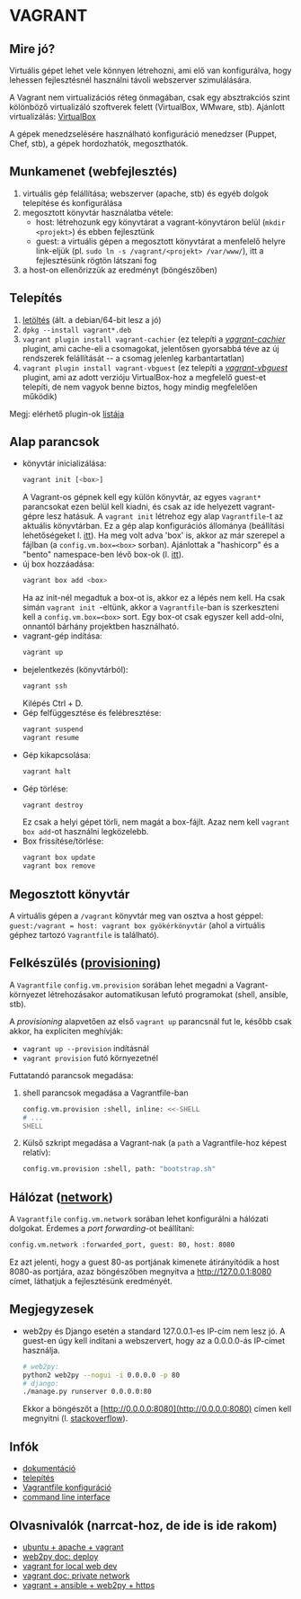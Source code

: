 # VAGRANT


## Mire jó?

Virtuális gépet lehet vele könnyen létrehozni, ami elő van konfigurálva,
hogy lehessen fejlesztésnél használni távoli webszerver szimulálására.

A Vagrant nem virtualizációs réteg önmagában, csak egy absztrakciós szint
kölönböző virtualizáló szoftverek felett (VirtualBox, WMware, stb).
Ajánlott virtualizálás: [VirtualBox](https://www.virtualbox.org/)

A gépek menedzselésére használható konfiguráció menedzser (Puppet, Chef, stb),
a gépek hordozhatók, megoszthatók.


## Munkamenet (webfejlesztés)
1. virtuális gép felállítása;
    webszerver (apache, stb) és egyéb dolgok telepítése és konfigurálása
2. megosztott könyvtár használatba vétele:
    - host: létrehozunk egy könyvtárat a vagrant-könyvtáron belül
      (`mkdir <projekt>`) és ebben fejlesztünk
    - guest: a virtuális gépen a megosztott könyvtárat a menfelelő helyre
      link-eljük (pl. `sudo ln -s /vagrant/<projekt> /var/www/`), itt a
      fejlesztésünk rögtön látszani fog
3. a host-on ellenőrizzük az eredményt (böngészőben)


## Telepítés

1. [letöltés](https://www.vagrantup.com/downloads.html) (ált. a debian/64-bit
   lesz a jó)
2. `dpkg --install vagrant*.deb`
3. `vagrant plugin install vagrant-cachier` (ez telepíti a
   [*vagrant-cachier*](https://github.com/fgrehm/vagrant-cachier)
   plugint, ami cache-eli a csomagokat, jelentősen gyorsabbá téve az új
   rendszerek felállítását -- a csomag jelenleg karbantartatlan)
4. `vagrant plugin install vagrant-vbguest` (ez telepíti a
   [*vagrant-vbguest*](https://github.com/dotless-de/vagrant-vbguest)
   plugint, ami az adott verzióju VirtualBox-hoz a megfelelő guest-et telepíti,
   de nem vagyok benne biztos, hogy mindig megfelelően működik)

Megj: elérhető plugin-ok
[listája](https://github.com/hashicorp/vagrant/wiki/Available-Vagrant-Plugins)

## Alap parancsok
* könyvtár inicializálása:
    ```bash
    vagrant init [<box>]
    ```
    A Vagrant-os gépnek kell egy külön könyvtár, az egyes `vagrant*`
    parancsokat ezen belül kell kiadni, és csak az ide helyezett vagrant-gépre
    lesz hatásuk.
    A `vagrant init` létrehoz egy alap `Vagrantfile`-t az aktuális könyvtárban.
    Ez a gép alap konfigurációs állománya (beállítási lehetőségeket l.
    [itt](https://www.vagrantup.com/docs/vagrantfile/)).
    Ha meg volt adva 'box' is, akkor az már szerepel a fájlban
    (a `config.vm.box=<box>` sorban).
    Ajánlottak a "hashicorp" és a "bento" namespace-ben lévő box-ok
    (l. [itt](https://app.vagrantup.com/bento)).
* új box hozzáadása:
    ```bash
    vagrant box add <box>
    ```
    Ha az init-nél megadtuk a box-ot is, akkor ez a lépés nem kell. Ha csak
    simán `vagrant init `-eltünk, akkor a `Vagrantfile`-ban is szerkeszteni
    kell a `config.vm.box=<box>` sort. Egy box-ot csak egyszer kell add-olni,
    onnantól bárhány projektben használható.
* vagrant-gép indítása:
    ```bash
    vagrant up
    ```
* bejelentkezés (könyvtárból):
    ```bash
    vagrant ssh
    ```
    Kilépés Ctrl + D.
* Gép felfüggesztése és felébresztése:
    ```bash
    vagrant suspend
    vagrant resume
    ```
* Gép kikapcsolása:
    ```bash
    vagrant halt
    ```
* Gép törlése:
    ```bash
    vagrant destroy
    ```
    Ez csak a helyi gépet törli, nem magát a box-fájlt. Azaz nem kell
    `vagrant box add`-ot használni legközelebb.
* Box frissítése/törlése:
    ```bash
    vagrant box update
    vagrant box remove
    ```


## Megosztott könyvtár

A virtuális gépen a `/vagrant` könyvtár meg van osztva a host géppel:
`guest:/vagrant = host: vagrant box gyökérkönyvtár` (ahol a virtuális géphez
tartozó `Vagrantfile` is található).


## Felkészülés ([provisioning](https://www.vagrantup.com/docs/provisioning/))

A `Vagrantfile` `config.vm.provision` sorában lehet megadni a Vagrant-környezet
létrehozásakor automatikusan lefutó programokat (shell, ansible, stb).

A *provisioning* alapvetően az első `vagrant up` parancsnál fut le, később csak
akkor, ha expliciten meghívják:

* `vagrant up --provision` indításnál
* `vagrant provision` futó környezetnél

Futtatandó parancsok megadása:

1. shell parancsok megadása a Vagrantfile-ban
   ```bash
   config.vm.provision :shell, inline: <<-SHELL
   # ...
   SHELL
   ```
2. Külső szkript megadása a Vagrant-nak (a `path` a Vagrantfile-hoz képest 
   relatív):
   ```bash
   config.vm.provision :shell, path: "bootstrap.sh"
   ```

## Hálózat ([network](https://www.vagrantup.com/docs/networking/))

A `Vagrantfile` `config.vm.network` sorában lehet konfigurálni a hálózati
dolgokat. Érdemes a *port forwarding*-ot beállítani:
```bash
config.vm.network :forwarded_port, guest: 80, host: 8080
```
Ez azt jelenti, hogy a guest 80-as portjának kimenete átirányítódik a host
8080-as portjára, azaz böngészőben megnyitva a http://127.0.0.1:8080 címet,
láthatjuk a fejlesztésünk eredményét.


## Megjegyzesek
* web2py és Django esetén a standard 127.0.0.1-es IP-cím nem lesz jó. A
    guest-en úgy kell indítani a webszervert, hogy az a 0.0.0.0-ás IP-címet
    használja.

    ```bash
    # web2py:
    python2 web2py --nogui -i 0.0.0.0 -p 80
    # django:
    ./manage.py runserver 0.0.0.0:80
    ```
    Ekkor a böngészőt a
    [http://0.0.0.0:8080](http://0.0.0.0:8080) címen kell
    megnyitni (l.
    [stackoverflow](http://stackoverflow.com/questions/18157353/connection-reset-when-port-forwarding-with-vagrant)).


## Infók
* [dokumentáció](https://www.vagrantup.com/docs/)
* [telepítés](https://www.vagrantup.com/docs/installation/)
* [Vagrantfile konfiguráció](https://www.vagrantup.com/docs/vagrantfile/)
* [command line interface](https://www.vagrantup.com/docs/cli/)

## Olvasnivalók (narrcat-hoz, de ide is ide rakom)

* [ubuntu + apache + vagrant](http://www.websightdesigns.com/posts/view/how-to-configure-an-ubuntu-web-server-vm-with-vagrant)
* [web2py doc: deploy](http://web2py.com/books/default/chapter/29/13#Move-the-handler-script)
* [vagrant for local web dev](http://tech.osteel.me/posts/2015/01/25/how-to-use-vagrant-for-local-web-development.html)
* [vagrant doc: private network](https://www.vagrantup.com/docs/networking/private_network.html)
* [vagrant + ansible + web2py + https](https://github.com/LarsLipinski/dev-vagrant-web2py-ubuntu) 
